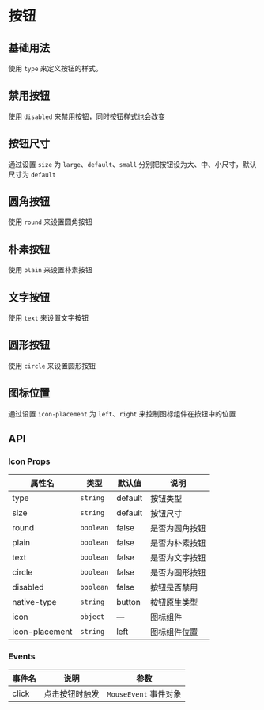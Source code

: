 # 按钮

## 基础用法
使用 `type` 来定义按钮的样式。

<demo vue="button/Basic.vue" />

## 禁用按钮
使用 `disabled` 来禁用按钮，同时按钮样式也会改变

<demo vue="button/Disabled.vue" />

## 按钮尺寸
通过设置 `size` 为 `large`、`default`、`small` 分别把按钮设为大、中、小尺寸，默认尺寸为 `default`

<demo vue="button/Size.vue" />

## 圆角按钮
使用 `round` 来设置圆角按钮

<demo vue="button/Round.vue" />

## 朴素按钮
使用 `plain` 来设置朴素按钮

<demo vue="button/Plain.vue" />

## 文字按钮
使用 `text` 来设置文字按钮

<demo vue="button/Text.vue" />

## 圆形按钮
使用 `circle` 来设置圆形按钮

<demo vue="button/Circle.vue" />


## 图标位置
通过设置 `icon-placement` 为 `left`、`right` 来控制图标组件在按钮中的位置

<demo vue="button/IconPlacement.vue" />

## API

### Icon Props

| 属性名 | 类型                 | 默认值    | 说明     |
| ------ | -------------------- | --------- | -------- |
| type  | `string`             | default | 按钮类型 |
| size   | `string`  | default | 按钮尺寸 |
| round   | `boolean`  | false | 是否为圆角按钮 |
| plain   | `boolean`  | false | 是否为朴素按钮 |
| text   | `boolean`  | false | 是否为文字按钮 |
| circle   | `boolean`  | false | 是否为圆形按钮 |
| disabled   | `boolean`  | false | 按钮是否禁用 |
| native-type   | `string`  | button | 按钮原生类型 |
| icon   | `object`  | — | 图标组件 |
| icon-placement   | `string`  | left | 图标组件位置 |

### Events

| 事件名 | 说明           | 参数                  |
| ------ | -------------- | --------------------- |
| click  | 点击按钮时触发 | `MouseEvent` 事件对象 |
